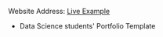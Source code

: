 Website Address: [Live Example](https://nicholas-lee.github.io/)

- Data Science students' Portfolio Template
